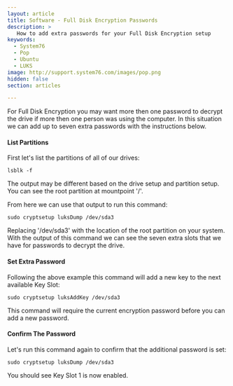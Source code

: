 ```yaml
---
layout: article
title: Software - Full Disk Encryption Passwords
description: >
   How to add extra passwords for your Full Disk Encryption setup
keywords:
  - System76
  - Pop
  - Ubuntu
  - LUKS
image: http://support.system76.com/images/pop.png
hidden: false
section: articles

---
```


For Full Disk Encryption you may want more then one password to decrypt the drive if more then one person was using the computer. In this situation we can add up to seven extra passwords with the instructions below.

#### List Partitions

First let's list the partitions of all of our drives:

```
lsblk -f
```

The output may be different based on the drive setup and partition setup. You can see the root partition at mountpoint '/'.

From here we can use that output to run this command:

```
sudo cryptsetup luksDump /dev/sda3
```

Replacing '/dev/sda3' with the location of the root partition on your system. With the output of this command we can see the seven extra slots that we have for passwords to decrypt the drive.

#### Set Extra Password

Following the above example this command will add a new key to the next available Key Slot:

```
sudo cryptsetup luksAddKey /dev/sda3
```

This command will require the current encryption password before you can add a new password.

#### Confirm The Password

Let's run this command again to confirm that the additional password is set:

```
sudo cryptsetup luksDump /dev/sda3
```

You should see Key Slot 1 is now enabled.
